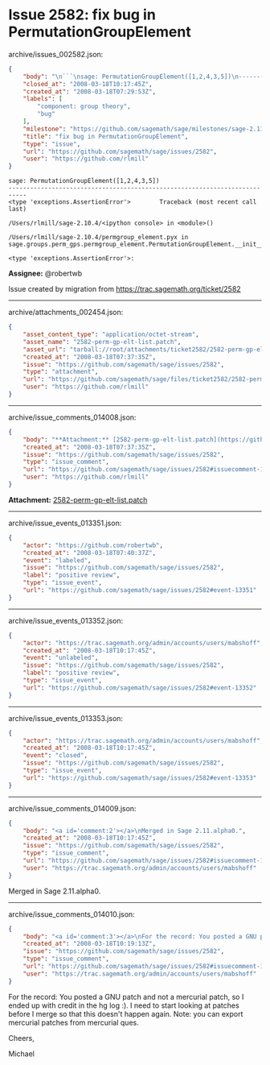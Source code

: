 # Issue 2582: fix bug in PermutationGroupElement

archive/issues_002582.json:
```json
{
    "body": "\n```\nsage: PermutationGroupElement([1,2,4,3,5])\n---------------------------------------------------------------------------\n<type 'exceptions.AssertionError'>        Traceback (most recent call last)\n\n/Users/rlmill/sage-2.10.4/<ipython console> in <module>()\n\n/Users/rlmill/sage-2.10.4/permgroup_element.pyx in sage.groups.perm_gps.permgroup_element.PermutationGroupElement.__init__()\n\n<type 'exceptions.AssertionError'>: \n```\n\n**Assignee:** @robertwb\n\nIssue created by migration from https://trac.sagemath.org/ticket/2582\n\n",
    "closed_at": "2008-03-18T10:17:45Z",
    "created_at": "2008-03-18T07:29:53Z",
    "labels": [
        "component: group theory",
        "bug"
    ],
    "milestone": "https://github.com/sagemath/sage/milestones/sage-2.11",
    "title": "fix bug in PermutationGroupElement",
    "type": "issue",
    "url": "https://github.com/sagemath/sage/issues/2582",
    "user": "https://github.com/rlmill"
}
```

```
sage: PermutationGroupElement([1,2,4,3,5])
---------------------------------------------------------------------------
<type 'exceptions.AssertionError'>        Traceback (most recent call last)

/Users/rlmill/sage-2.10.4/<ipython console> in <module>()

/Users/rlmill/sage-2.10.4/permgroup_element.pyx in sage.groups.perm_gps.permgroup_element.PermutationGroupElement.__init__()

<type 'exceptions.AssertionError'>: 
```

**Assignee:** @robertwb

Issue created by migration from https://trac.sagemath.org/ticket/2582





---

archive/attachments_002454.json:
```json
{
    "asset_content_type": "application/octet-stream",
    "asset_name": "2582-perm-gp-elt-list.patch",
    "asset_url": "tarball://root/attachments/ticket2582/2582-perm-gp-elt-list.patch",
    "created_at": "2008-03-18T07:37:35Z",
    "issue": "https://github.com/sagemath/sage/issues/2582",
    "type": "attachment",
    "url": "https://github.com/sagemath/sage/files/ticket2582/2582-perm-gp-elt-list.patch",
    "user": "https://github.com/rlmill"
}
```



---

archive/issue_comments_014008.json:
```json
{
    "body": "**Attachment:** [2582-perm-gp-elt-list.patch](https://github.com/sagemath/sage/files/ticket2582/2582-perm-gp-elt-list.patch)",
    "created_at": "2008-03-18T07:37:35Z",
    "issue": "https://github.com/sagemath/sage/issues/2582",
    "type": "issue_comment",
    "url": "https://github.com/sagemath/sage/issues/2582#issuecomment-14008",
    "user": "https://github.com/rlmill"
}
```

**Attachment:** [2582-perm-gp-elt-list.patch](https://github.com/sagemath/sage/files/ticket2582/2582-perm-gp-elt-list.patch)



---

archive/issue_events_013351.json:
```json
{
    "actor": "https://github.com/robertwb",
    "created_at": "2008-03-18T07:40:37Z",
    "event": "labeled",
    "issue": "https://github.com/sagemath/sage/issues/2582",
    "label": "positive review",
    "type": "issue_event",
    "url": "https://github.com/sagemath/sage/issues/2582#event-13351"
}
```



---

archive/issue_events_013352.json:
```json
{
    "actor": "https://trac.sagemath.org/admin/accounts/users/mabshoff",
    "created_at": "2008-03-18T10:17:45Z",
    "event": "unlabeled",
    "issue": "https://github.com/sagemath/sage/issues/2582",
    "label": "positive review",
    "type": "issue_event",
    "url": "https://github.com/sagemath/sage/issues/2582#event-13352"
}
```



---

archive/issue_events_013353.json:
```json
{
    "actor": "https://trac.sagemath.org/admin/accounts/users/mabshoff",
    "created_at": "2008-03-18T10:17:45Z",
    "event": "closed",
    "issue": "https://github.com/sagemath/sage/issues/2582",
    "type": "issue_event",
    "url": "https://github.com/sagemath/sage/issues/2582#event-13353"
}
```



---

archive/issue_comments_014009.json:
```json
{
    "body": "<a id='comment:2'></a>\nMerged in Sage 2.11.alpha0.",
    "created_at": "2008-03-18T10:17:45Z",
    "issue": "https://github.com/sagemath/sage/issues/2582",
    "type": "issue_comment",
    "url": "https://github.com/sagemath/sage/issues/2582#issuecomment-14009",
    "user": "https://trac.sagemath.org/admin/accounts/users/mabshoff"
}
```

<a id='comment:2'></a>
Merged in Sage 2.11.alpha0.



---

archive/issue_comments_014010.json:
```json
{
    "body": "<a id='comment:3'></a>\nFor the record: You posted a GNU patch and not a mercurial patch, so I ended up with credit in the hg log :). I need to start looking at patches before I merge so that this doesn't happen again. Note: you can export mercurial patches from mercurial ques.\n\nCheers,\n\nMichael",
    "created_at": "2008-03-18T10:19:13Z",
    "issue": "https://github.com/sagemath/sage/issues/2582",
    "type": "issue_comment",
    "url": "https://github.com/sagemath/sage/issues/2582#issuecomment-14010",
    "user": "https://trac.sagemath.org/admin/accounts/users/mabshoff"
}
```

<a id='comment:3'></a>
For the record: You posted a GNU patch and not a mercurial patch, so I ended up with credit in the hg log :). I need to start looking at patches before I merge so that this doesn't happen again. Note: you can export mercurial patches from mercurial ques.

Cheers,

Michael
